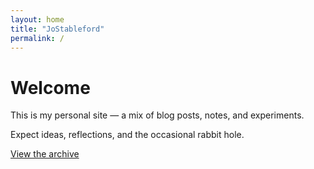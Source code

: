 ```yaml
---
layout: home
title: "JoStableford"
permalink: /
---
```


# Welcome

This is my personal site — a mix of blog posts, notes, and experiments.

Expect ideas, reflections, and the occasional rabbit hole.

[View the archive](/year-archive/)
